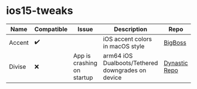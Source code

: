 # ios15-tweaks

| Name                      | Compatible | Issue | Description | Repo|
| ------------------------- | ---------- | ----- | ----------- | --- |
| Accent                    | ✔️       	|       | iOS accent colors in macOS style | [BigBoss](http://apt.thebigboss.org/repofiles/cydia)|
| Divise                    | ❌        | App is crashing on startup | arm64 iOS Dualboots/Tethered downgrades on device | [Dynastic Repo](https://repo.dynastic.co)
